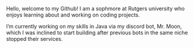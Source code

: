 Hello, welcome to my Github! I am a sophmore at Rutgers university who enjoys learning about and working on coding projects.

I’m currently working on my skills in Java via my discord bot, Mr. Moon, which I was inclined to start building after previous bots in the same niche stopped their services.



<!---
503-User-Unavailable/503-User-Unavailable is a ✨ special ✨ repository because its `README.md` (this file) appears on your GitHub profile.
You can click the Preview link to take a look at your changes.
--->
